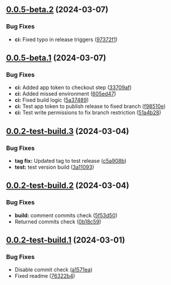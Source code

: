 ## [0.0.5-beta.2](https://github.com/ronati/terraform-provider-typesense/compare/v0.0.5-beta.1...v0.0.5-beta.2) (2024-03-07)


### Bug Fixes

* **ci:** Fixed typo in release triggers ([97372f1](https://github.com/ronati/terraform-provider-typesense/commit/97372f12fce26609d1b8766a2627fffb0aeb40ee))

## [0.0.5-beta.1](https://github.com/ronati/terraform-provider-typesense/compare/v0.0.4...v0.0.5-beta.1) (2024-03-07)


### Bug Fixes

* **ci:** Added app token to checkout step ([33709af](https://github.com/ronati/terraform-provider-typesense/commit/33709af4f752396b14411f5bbbc9f3dc93a88039))
* **ci:** Added missed  environment ([605ed47](https://github.com/ronati/terraform-provider-typesense/commit/605ed47cf73fa5ed2d5e2387050ff095c49a0c86))
* **ci:** Fixed build logic ([5a37489](https://github.com/ronati/terraform-provider-typesense/commit/5a3748959cb034b536e031ec8417a98a877121ec))
* **ci:** Test app token to publish release to fixed branch ([f98510e](https://github.com/ronati/terraform-provider-typesense/commit/f98510eaf9c790987e3f475219862b6433b401f9))
* **ci:** Test write permissions to fix branch restriction ([51a4b28](https://github.com/ronati/terraform-provider-typesense/commit/51a4b28fe745509c860df7026b3839f4754a6e98))

## [0.0.2-test-build.3](https://github.com/ronati/terraform-provider-typesense/compare/v0.0.2-test-build.2...v0.0.2-test-build.3) (2024-03-04)


### Bug Fixes

* **tag fix:** Updated tag to test release ([c5a908b](https://github.com/ronati/terraform-provider-typesense/commit/c5a908b9308c04f820f05b16b3f5c5c1ed6882d2))
* **test:** test version build ([3a11093](https://github.com/ronati/terraform-provider-typesense/commit/3a11093c96e544fa8b5361414e02ac9066c83e21))

## [0.0.2-test-build.2](https://github.com/ronati/terraform-provider-typesense/compare/v0.0.2-test-build.1...v0.0.2-test-build.2) (2024-03-04)


### Bug Fixes

* **build:** comment commits check ([5f53d50](https://github.com/ronati/terraform-provider-typesense/commit/5f53d50b20bb8a41bf0dc3dd59e808d5201cd6e5))
* Returned commits check ([0b18c59](https://github.com/ronati/terraform-provider-typesense/commit/0b18c59b8b59391005c8f6d850699ec0fdc475c3))

## [0.0.2-test-build.1](https://github.com/ronati/terraform-provider-typesense/compare/v0.0.1...v0.0.2-test-build.1) (2024-03-01)


### Bug Fixes

* Disable commit check ([a1571ea](https://github.com/ronati/terraform-provider-typesense/commit/a1571ea50ccb343e9b4ca180c4a31ab84b2fbdfb))
* Fixed readme ([76322b4](https://github.com/ronati/terraform-provider-typesense/commit/76322b49524c46fa0d253f5861f63f31294bbf19))
